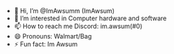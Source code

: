 - 👋 Hi, I’m @ImAwsumm (ImAwsum)
- 👀 I’m interested in Computer hardware and software
- 📫 How to reach me Discord: im.awsum(#0)
- 😄 Pronouns: Walmart/Bag
- ⚡ Fun fact: Im Awsum
<!---
ImAwsumm/ImAwsumm is a ✨ special ✨ repository because its `README.md` (this file) appears on your GitHub profile.
You can click the Preview link to take a look at your changes.
--->
